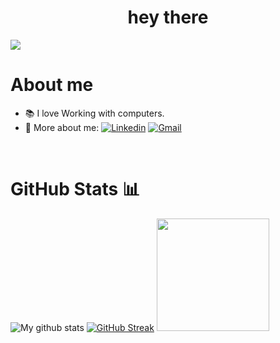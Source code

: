 <!-- <img align="center" src="https://user-images.githubusercontent.com/98043363/216760038-1d353d01-d62f-4a5a-95a4-7015d070047b.gif" alt="image"/> --> 
<h1 align="center">hey there</h1>

![](https://komarev.com/ghpvc/?username=mo-shahab&color=ff69b4&label=this_page_was_visited_these_many_times.)
<br>
<h1>About me</h1>

- 📚 I love Working with computers.
- 🤙 More about me: 
[![Linkedin](https://img.shields.io/badge/-Mohammed_Shahabuddin-blue?style=flat&logo=Linkedin&logoColor=white)](https://www.linkedin.com/in/mohammed-s-80700010b/)
[![Gmail](https://img.shields.io/badge/-Contact_me_via_Gmail-c14438?style=flat&logo=Gmail&logoColor=white&color=BB001B)](mailto:mohdshahabuddinsoharwardii@gmail.com)
<!-- [![Instagram](https://img.shields.io/badge/-__momosunny-white?style=flat&logo=Instagram&logoColor=white&color=833AB4)](https://www.instagram.com/_momosunny/) --> 

<br>
  
<h1>GitHub Stats 📊</h1>
 
![My github stats](https://github-readme-stats.vercel.app/api?username=mo-shahab&show_icons=true&theme=dracula) 
[![GitHub Streak](https://github-readme-streak-stats.herokuapp.com/?user=mo-shahab&theme=dracula)](https://git.io/streak-stats) 
<img height="180em" src="https://github-readme-stats.vercel.app/api/top-langs/?username=mo-shahab&layout=compact&langs_count=8&theme=rosepine&hide=php,html"/>

  
<br>
<!--  
<h1>Let's listen together 🎵</h1>
-- 
![Alt text](https://spotify-recently-played-readme.vercel.app/api?user=ixh0vhwidiwcn95t394nc9gwn&count=3&width=1000)
<br/>
